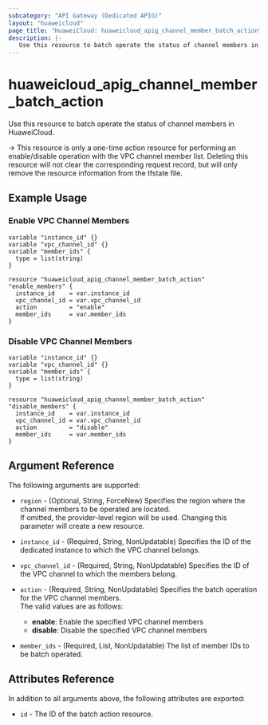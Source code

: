 ```yaml
---
subcategory: "API Gateway (Dedicated APIG)"
layout: "huaweicloud"
page_title: "HuaweiCloud: huaweicloud_apig_channel_member_batch_action"
description: |-
   Use this resource to batch operate the status of channel members in HuaweiCloud.
---
```


# huaweicloud_apig_channel_member_batch_action

Use this resource to batch operate the status of channel members in HuaweiCloud.

-> This resource is only a one-time action resource for performing an enable/disable operation with
   the VPC channel member list. Deleting this resource will not clear the corresponding request record,
   but will only remove the resource information from the tfstate file.

## Example Usage

### Enable VPC Channel Members

```hcl
variable "instance_id" {}
variable "vpc_channel_id" {}
variable "member_ids" {
  type = list(string)
}

resource "huaweicloud_apig_channel_member_batch_action" "enable_members" {
  instance_id    = var.instance_id
  vpc_channel_id = var.vpc_channel_id
  action         = "enable"
  member_ids     = var.member_ids
}
```

### Disable VPC Channel Members

```hcl
variable "instance_id" {}
variable "vpc_channel_id" {}
variable "member_ids" {
  type = list(string)
}

resource "huaweicloud_apig_channel_member_batch_action" "disable_members" {
  instance_id    = var.instance_id
  vpc_channel_id = var.vpc_channel_id
  action         = "disable"
  member_ids     = var.member_ids
}
```

## Argument Reference

The following arguments are supported:

* `region` - (Optional, String, ForceNew) Specifies the region where the channel members to be operated are located.  
  If omitted, the provider-level region will be used.
  Changing this parameter will create a new resource.

* `instance_id` - (Required, String, NonUpdatable) Specifies the ID of the dedicated instance to which the VPC channel
  belongs.

* `vpc_channel_id` - (Required, String, NonUpdatable) Specifies the ID of the VPC channel to which the members belong.

* `action` - (Required, String, NonUpdatable) Specifies the batch operation for the VPC channel members.  
  The valid values are as follows:
  + **enable**: Enable the specified VPC channel members
  + **disable**: Disable the specified VPC channel members

* `member_ids` - (Required, List, NonUpdatable) The list of member IDs to be batch operated.

## Attributes Reference

In addition to all arguments above, the following attributes are exported:

* `id` - The ID of the batch action resource.
